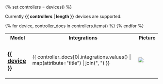 {% set controllers = devices() %}

Currently **{{ controllers | length }}** devices are supported.

<table style="width:100%">
  <tr>
    <th>Model</th>
    <th>Integrations</th>
    <th>Picture</th>
  </tr>
  {% for device, controller_docs in controllers.items() %}
    <tr>
            <td style="vertical-align: middle;"><h3><a href="/controllers/{{ device }}">{{ device }}</a></h3></td>
            <td style="vertical-align: middle;">{{ controller_docs[0].integrations.values() | map(attribute="title") | join(", ") }}</td>
            <td style="vertical-align: middle;"><img src="/assets/images/{{ device }}.jpeg" /></td>
    </tr>
    {% endfor %}
</table>
